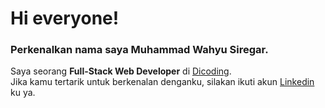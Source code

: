 # Hi everyone!

### Perkenalkan nama saya **Muhammad Wahyu Siregar**.
Saya seorang **Full-Stack Web Developer** di [Dicoding](https://www.dicoding.com/).\
Jika kamu tertarik untuk berkenalan denganku, silakan ikuti akun [Linkedin](https://www.linkedin.com/in/mhdwahyusiregar/) ku ya.
